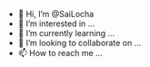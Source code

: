 - 👋 Hi, I’m @SaiLocha
- 👀 I’m interested in ...
- 🌱 I’m currently learning ...
- 💞️ I’m looking to collaborate on ...
- 📫 How to reach me ...

<!---
SaiLocha/SaiLocha is a ✨ special ✨ repository because its `README.md` (this file) appears on your GitHub profile.
You can click the Preview link to take a look at your changes.
--->
